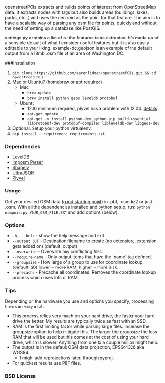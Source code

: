openstreetPOIs extracts and builds points of interest from OpenStreetMap data. It extracts nodes with tags but also builds areas (buildings, lakes, parks, etc..) and uses the centroid as the point for that feature. The aim is to have a scalable way of parsing any osm file for points, quickly and without the need of setting up a database like PostGIS.

settings.py contains a list of all the features to be extracted. It's made up of a sensible default of what I consider useful features but it is also easily edittable to your liking. example-dc.geojson is an example of the default output from a 18mb .osm file of an area of Washington DC.

###Installation
1. `git clone https://github.com/aaronlidman/openstreetPOIs.git && cd openstreetPOIs`
2. Mac or Ubuntu? (homebrew or apt required)
	- Mac
		- `brew update`
		- `brew install python geos leveldb protobuf`
	- Ubuntu
		- 12.10 minimum required, plyvel has a problem with 12.04. [details](https://github.com/wbolster/plyvel/commit/16880a9d2143d53662d0d57ca2b3c7dcc6d6334f)
		- `apt-get update`
		- `apt-get -y install python-dev python-pip build-essential libprotobuf-dev protobuf-compiler libleveldb-dev libgeos-dev`
3. Optional. Setup your python virtualenv.
4. `pip install --requirement requirements.txt`

### Dependencies
- [LevelDB](https://code.google.com/p/leveldb/)
- [Imposm Parser](http://imposm.org/docs/imposm.parser/latest/)
- [Shapely](http://toblerity.github.io/shapely/)
- [UltraJSON](https://github.com/esnme/ultrajson)
- [Plyvel](https://github.com/wbolster/plyvel)

### Usage
Get your desired OSM data ([good starting point](http://wiki.openstreetmap.org/wiki/Planet.osm#Downloading)) in .pbf, .osm.bz2 or just .osm. With all the dependencies installed and python setup, run: `python osmpois.py YOUR_OSM_FILE.EXT` and add options (below).

### Options
- `-h, --help` - show the help message and exit
- `--output OUT` - Destination filename to create (no extension, .extension gets added on) (default: output)
- `--overwrite` - Overwrite any conflicting files.
- `--require-name` - Only output items that have the 'name' tag defined.
- `--groupsize` - How large of a group to use for coordinate lookup. (default: 20) lower = more RAM, higher = more disk.
- `--precache` - Precache all coordinates. Removes the coordinate lookup process which uses lots of RAM.

### Tips
Depending on the hardware you use and options you specify, processing time can vary a lot.
- This process relies very much on your hard drive, the faster your hard drive the better. My results are typically twice as fast with an SSD.
- RAM is the first limiting factor while parsing large files. Increase the groupsize option to help mitigate this. The larger the groupsize the less RAM that will be used but this comes at the cost of using your hard drive, which is slower. Anything from one to a couple million might help.
- The output is in the default OSM data projection, EPSG:4326 aka WGS84.
    - I might add reprojections later, through pyproj.
- For quickest results use PBF files.

### BSD License
